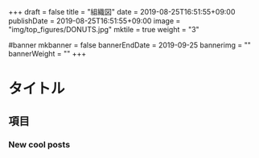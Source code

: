 +++
draft = false
title =  "組織図"
date = 2019-08-25T16:51:55+09:00
publishDate = 2019-08-25T16:51:55+09:00
image = "img/top_figures/DONUTS.jpg"
mktile = true
weight = "3"

#banner
mkbanner = false
bannerEndDate = 2019-09-25
bannerimg = ""
bannerWeight = ""
+++

# タイトル

## 項目

### New cool posts


